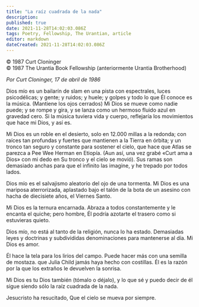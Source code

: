 ```yaml
---
title: "La raíz cuadrada de la nada"
description: 
published: true
date: 2021-11-28T14:02:03.086Z
tags: Poetry, Fellowship, The Urantian, article
editor: markdown
dateCreated: 2021-11-28T14:02:03.086Z
---
```


<p class="v-card v-sheet theme--light grey lighten-3 px-2">© 1987 Curt Cloninger<br>© 1987 The Urantia Book Fellowship (anteriormente Urantia Brotherhood)</p>


_Por Curt Cloninger, 17 de abril de 1986_

Dios mío es un bailarín de slam en una pista con espectrales,
luces psicodélicas;
y gente; y ruidos; y huele; y golpes
y todo lo que Él conoce es la música.
(Mantiene los ojos cerrados)
Mi Dios se mueve como nadie puede;
y se rompe y gira, y se lanza como un hermoso fluido azul
en gravedad cero.
Si la música tuviera vida y cuerpo, reflejaría los movimientos que hace mi Dios, y así es.

Mi Dios es un roble en el desierto, solo en 12.000 millas a la redonda;
con raíces tan profundas y fuertes que mantienen a la Tierra en órbita;
y un tronco tan seguro y constante para sostener el cielo,
que hace que Atlas se parezca a Pee Wee Herman en Etiopía.
(Aun así, una vez grabé «Curt ama a Dios» con mi dedo en Su tronco y el cielo se movió).
Sus ramas son demasiado anchas para que el infinito las imagine,
y he trepado por todos lados.

Dios mío es el salvajismo aleatorio del ojo de una tormenta.
Mi Dios es una mariposa aterrorizada,
aplastado bajo el talón de la bota de un asesino con hacha de diecisiete años, el Viernes Santo.

Mi Dios es la ternura encarnada.
Abraza a todos constantemente y le encanta el quiche;
pero hombre, Él podría azotarte el trasero como si estuvieras quieto.

Dios mío, no está al tanto de la religión, nunca lo ha estado.
Demasiadas leyes y doctrinas y subdivididas
denominaciones para mantenerse al día.
Mi Dios es amor.

Él hace la tela para los lirios del campo.
Puede hacer más con una semilla de mostaza.
que Julia Child jamás haya hecho con costillas.
Él es la razón por la que los extraños le devuelven la sonrisa.

Mi Dios es tu Dios también (tómalo o déjalo),
y lo que sé y puedo decir de él sigue siendo sólo la raíz cuadrada de la nada.

Jesucristo ha resucitado,
Que el cielo se mueva por siempre.

